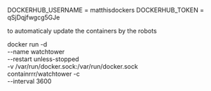 
DOCKERHUB_USERNAME = matthisdockers
DOCKERHUB_TOKEN = qSjDqjfwgcg5GJe 

to automaticaly update the containers by the robots

docker run -d \
    --name watchtower \
    --restart unless-stopped \
    -v /var/run/docker.sock:/var/run/docker.sock \
    containrrr/watchtower -c \
    --interval 3600

